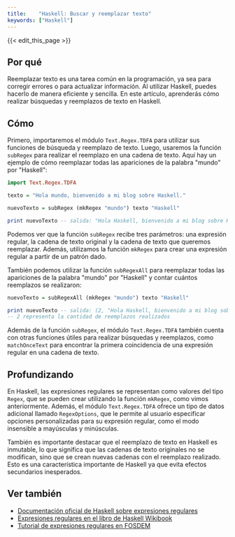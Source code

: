 ```yaml
---
title:    "Haskell: Buscar y reemplazar texto"
keywords: ["Haskell"]
---
```


{{< edit_this_page >}}

## Por qué

Reemplazar texto es una tarea común en la programación, ya sea para corregir errores o para actualizar información. Al utilizar Haskell, puedes hacerlo de manera eficiente y sencilla. En este artículo, aprenderás cómo realizar búsquedas y reemplazos de texto en Haskell.

## Cómo

Primero, importaremos el módulo `Text.Regex.TDFA` para utilizar sus funciones de búsqueda y reemplazo de texto. Luego, usaremos la función `subRegex` para realizar el reemplazo en una cadena de texto. Aquí hay un ejemplo de cómo reemplazar todas las apariciones de la palabra "mundo" por "Haskell":

```Haskell
import Text.Regex.TDFA

texto = "Hola mundo, bienvenido a mi blog sobre Haskell."

nuevoTexto = subRegex (mkRegex "mundo") texto "Haskell"

print nuevoTexto -- salida: "Hola Haskell, bienvenido a mi blog sobre Haskell."
```

Podemos ver que la función `subRegex` recibe tres parámetros: una expresión regular, la cadena de texto original y la cadena de texto que queremos reemplazar. Además, utilizamos la función `mkRegex` para crear una expresión regular a partir de un patrón dado.

También podemos utilizar la función `subRegexAll` para reemplazar todas las apariciones de la palabra "mundo" por "Haskell" y contar cuántos reemplazos se realizaron:

```Haskell
nuevoTexto = subRegexAll (mkRegex "mundo") texto "Haskell"

print nuevoTexto -- salida: (2, "Hola Haskell, bienvenido a mi blog sobre Haskell.")
-- 2 representa la cantidad de reemplazos realizados
```

Además de la función `subRegex`, el módulo `Text.Regex.TDFA` también cuenta con otras funciones útiles para realizar búsquedas y reemplazos, como `matchOnceText` para encontrar la primera coincidencia de una expresión regular en una cadena de texto.

## Profundizando

En Haskell, las expresiones regulares se representan como valores del tipo `Regex`, que se pueden crear utilizando la función `mkRegex`, como vimos anteriormente. Además, el módulo `Text.Regex.TDFA` ofrece un tipo de datos adicional llamado `RegexOptions`, que le permite al usuario especificar opciones personalizadas para su expresión regular, como el modo insensible a mayúsculas y minúsculas.

También es importante destacar que el reemplazo de texto en Haskell es inmutable, lo que significa que las cadenas de texto originales no se modifican, sino que se crean nuevas cadenas con el reemplazo realizado. Esto es una característica importante de Haskell ya que evita efectos secundarios inesperados.

## Ver también

- [Documentación oficial de Haskell sobre expresiones regulares](https://www.haskell.org/hoogle/?hoogle=Text.Regex.TDFA)
- [Expresiones regulares en el libro de Haskell Wikibook](https://en.wikibooks.org/wiki/Haskell/Understanding_arrows)
- [Tutorial de expresiones regulares en FOSDEM](https://fosdem.org/2014/schedule/event/regexintro/)